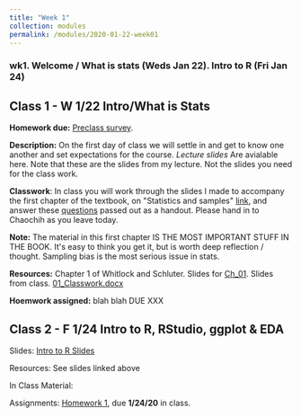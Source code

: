 ```yaml
---
title: "Week 1"
collection: modules
permalink: /modules/2020-01-22-week01
---
```


### wk1. Welcome / What is stats (Weds Jan 22). Intro to R (Fri Jan 24)

## Class 1 - W 1/22 Intro/What is Stats
**Homework due:** [Preclass survey](https://docs.google.com/forms/d/1b3ImrqCq41fqGlJkupdfaFnZQxu502GkTZ7YbqPixtc/).   

**Description:** On the first day of class we will settle in and get to know one another and set expectations for the course. 
*Lecture slides* Are avialable here. Note that these are the slides from my lecture. Not the slides you need for the class work.  

**Classwork**: In class you will work through the slides I made to accompany the first chapter of the textbook, on "Statistics and samples" [link](https://drive.google.com/file/d/10LoIiCXo_mQWX3FN8DprTFlH_yQJSaBb/view?usp=sharing), and answer these [questions](https://drive.google.com/uc?export=download&id=0Bze1RelLJCQRMDlaNGZHcnZyR3FDTVlETGx6dlRXdDN2TDNz) passed out as a handout. Please hand in to Chaochih as you leave today. 

**Note:** The material in this first chapter IS THE MOST IMPORTANT STUFF IN THE BOOK. It's easy to think you get it, but is worth deep reflection / thought. Sampling bias is the most serious issue in stats.

**Resources:** Chapter 1 of Whitlock and Schluter. Slides for [Ch_01](https://drive.google.com/uc?export=download&id=10LoIiCXo_mQWX3FN8DprTFlH_yQJSaBb). Slides from class. [01_Classwork.docx](https://drive.google.com/uc?export=download&id=0Bze1RelLJCQRMDlaNGZHcnZyR3FDTVlETGx6dlRXdDN2TDNz)

**Hoemwork assigned:**  blah blah DUE XXX

## Class 2 - F 1/24 Intro to R, RStudio, ggplot & EDA

Slides: [Intro to R Slides](https://drive.google.com/file/d/1i64rze7xZxdgBpX7UEAh-FkK66h1P827/view?usp=sharing)

Resources: See slides linked above

In Class Material:

Assignments:
[Homework 1](https://biol3272-5272.github.io/biostats2020/assignments/2020-01-22-assignment1), due **1/24/20** in class.
